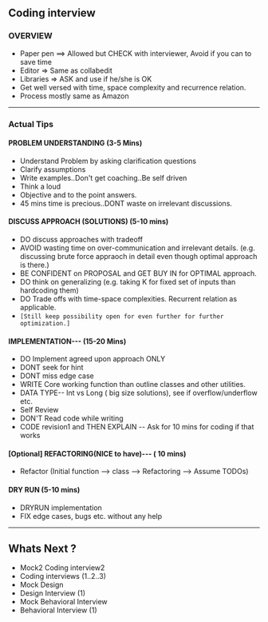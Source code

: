 ## Coding interview

### OVERVIEW

- Paper pen ==> Allowed but CHECK with interviewer, Avoid if you can to save time
- Editor => Same as collabedit
- Libraries => ASK and use if he/she is OK
- Get well versed with time, space complexity and recurrence relation.
- Process mostly same as Amazon

---

### Actual Tips

#### PROBLEM UNDERSTANDING (3-5 Mins)

- Understand Problem by asking clarification questions
- Clarify assumptions
- Write examples..Don't get coaching..Be self driven
- Think a loud
- Objective and to the point answers.
- 45 mins time is precious..DONT waste on irrelevant discussions.

#### DISCUSS APPROACH (SOLUTIONS) (5-10 mins)

- DO discuss approaches with tradeoff
- AVOID wasting time on over-communication and irrelevant details.  (e.g. discussing brute force appraoch in detail even
  though optimal approach is there.)
- BE CONFIDENT on PROPOSAL and GET BUY IN for OPTIMAL approach.
- DO think on generalizing (e.g. taking K for fixed set of inputs than hardcoding them)
- DO Trade offs with time-space complexities. Recurrent relation as applicable.
- ```[Still keep possibility open for even further for further optimization.]```

#### IMPLEMENTATION--- (15-20 Mins)

- DO Implement agreed upon approach ONLY
- DONT seek for hint
- DONT miss edge case
- WRITE Core working function than outline classes and other utilities.
- DATA TYPE-- Int vs Long ( big size solutions), see if overflow/underflow etc.
- Self Review
- DON'T Read code while writing
- CODE revision1 and THEN EXPLAIN -- Ask for 10 mins for coding if that works

#### [Optional] REFACTORING(NICE to have)--- ( 10 mins)

- Refactor (Initial function --> class --> Refactoring --> Assume TODOs)

#### DRY RUN (5-10 mins)

- DRYRUN implementation
- FIX edge cases, bugs etc. without any help

---

## Whats Next ?

- Mock2 Coding interview2
- Coding interviews (1..2..3)
- Mock Design
- Design Interview  (1)
- Mock Behavioral Interview
- Behavioral Interview (1)